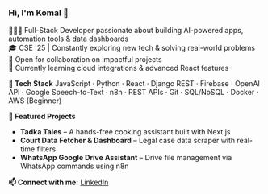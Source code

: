 ### Hi, I'm Komal 👋

👩🏻‍💻 Full-Stack Developer passionate about building AI-powered apps, automation tools & data dashboards  
🎓 CSE '25 | Constantly exploring new tech & solving real-world problems  
🌟 Open for collaboration on impactful projects  
💭 Currently learning cloud integrations & advanced React features  


**🔧 Tech Stack**
JavaScript · Python · React · Django REST · Firebase · OpenAI API · Google Speech-to-Text · n8n · REST APIs · Git · SQL/NoSQL · Docker · AWS (Beginner)

**🚀 Featured Projects**
- **Tadka Tales** – A hands-free cooking assistant built with Next.js
- **Court Data Fetcher & Dashboard** – Legal case data scraper with real-time filters  
- **WhatsApp Google Drive Assistant** – Drive file management via WhatsApp commands using n8n

**📫 Connect with me:**
[LinkedIn](https://www.linkedin.com/in/komal992/)



